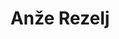 ---
SICRIS: null
draft: false
fixName: anže_rezelj
lab: Laboratorij za umetne vizualne spoznavne sisteme
labPos: Član laboratorija
location: R2.36 - Kabinet LUVSS
mailInfo: anze.rezelj@fri.uni-lj.si
officeHours: null
profName: asist. Anže Rezelj
profTitle: Asistent
telephoneInfo: null
title: Anže Rezelj
---
